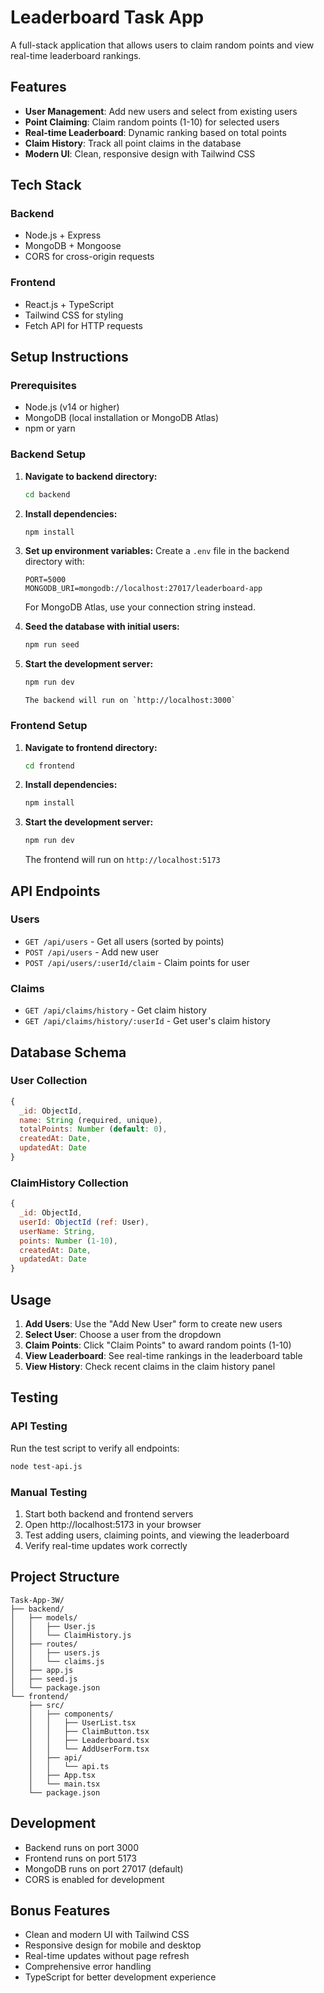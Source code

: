 # Leaderboard Task App

A full-stack application that allows users to claim random points and view real-time leaderboard rankings.

## Features

- **User Management**: Add new users and select from existing users
- **Point Claiming**: Claim random points (1-10) for selected users
- **Real-time Leaderboard**: Dynamic ranking based on total points
- **Claim History**: Track all point claims in the database
- **Modern UI**: Clean, responsive design with Tailwind CSS

## Tech Stack

### Backend
- Node.js + Express
- MongoDB + Mongoose
- CORS for cross-origin requests

### Frontend
- React.js + TypeScript
- Tailwind CSS for styling
- Fetch API for HTTP requests

## Setup Instructions

### Prerequisites
- Node.js (v14 or higher)
- MongoDB (local installation or MongoDB Atlas)
- npm or yarn

### Backend Setup

1. **Navigate to backend directory:**
   ```bash
   cd backend
   ```

2. **Install dependencies:**
   ```bash
   npm install
   ```

3. **Set up environment variables:**
   Create a `.env` file in the backend directory with:
   ```
   PORT=5000
   MONGODB_URI=mongodb://localhost:27017/leaderboard-app
   ```
   
   For MongoDB Atlas, use your connection string instead.

4. **Seed the database with initial users:**
   ```bash
   npm run seed
   ```

5. **Start the development server:**
   ```bash
   npm run dev
   ```

       The backend will run on `http://localhost:3000`

### Frontend Setup

1. **Navigate to frontend directory:**
   ```bash
   cd frontend
   ```

2. **Install dependencies:**
   ```bash
   npm install
   ```

3. **Start the development server:**
   ```bash
   npm run dev
   ```

   The frontend will run on `http://localhost:5173`

## API Endpoints

### Users
- `GET /api/users` - Get all users (sorted by points)
- `POST /api/users` - Add new user
- `POST /api/users/:userId/claim` - Claim points for user

### Claims
- `GET /api/claims/history` - Get claim history
- `GET /api/claims/history/:userId` - Get user's claim history

## Database Schema

### User Collection
```javascript
{
  _id: ObjectId,
  name: String (required, unique),
  totalPoints: Number (default: 0),
  createdAt: Date,
  updatedAt: Date
}
```

### ClaimHistory Collection
```javascript
{
  _id: ObjectId,
  userId: ObjectId (ref: User),
  userName: String,
  points: Number (1-10),
  createdAt: Date,
  updatedAt: Date
}
```

## Usage

1. **Add Users**: Use the "Add New User" form to create new users
2. **Select User**: Choose a user from the dropdown
3. **Claim Points**: Click "Claim Points" to award random points (1-10)
4. **View Leaderboard**: See real-time rankings in the leaderboard table
5. **View History**: Check recent claims in the claim history panel

## Testing

### API Testing
Run the test script to verify all endpoints:
```bash
node test-api.js
```

### Manual Testing
1. Start both backend and frontend servers
2. Open http://localhost:5173 in your browser
3. Test adding users, claiming points, and viewing the leaderboard
4. Verify real-time updates work correctly

## Project Structure

```
Task-App-3W/
├── backend/
│   ├── models/
│   │   ├── User.js
│   │   └── ClaimHistory.js
│   ├── routes/
│   │   ├── users.js
│   │   └── claims.js
│   ├── app.js
│   ├── seed.js
│   └── package.json
└── frontend/
    ├── src/
    │   ├── components/
    │   │   ├── UserList.tsx
    │   │   ├── ClaimButton.tsx
    │   │   ├── Leaderboard.tsx
    │   │   └── AddUserForm.tsx
    │   ├── api/
    │   │   └── api.ts
    │   ├── App.tsx
    │   └── main.tsx
    └── package.json
```

## Development

- Backend runs on port 3000
- Frontend runs on port 5173
- MongoDB runs on port 27017 (default)
- CORS is enabled for development

## Bonus Features

- Clean and modern UI with Tailwind CSS
- Responsive design for mobile and desktop
- Real-time updates without page refresh
- Comprehensive error handling
- TypeScript for better development experience 